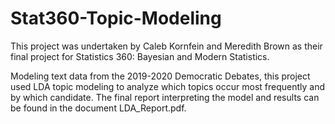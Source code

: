 # Stat360-Topic-Modeling

This project was undertaken by Caleb Kornfein and Meredith Brown as their final project for Statistics 360: Bayesian and Modern Statistics.

Modeling text data from the 2019-2020 Democratic Debates, this project used LDA topic modeling to analyze which topics occur most frequently and by which candidate. The final report interpreting the model and results can be found in the document LDA_Report.pdf.
